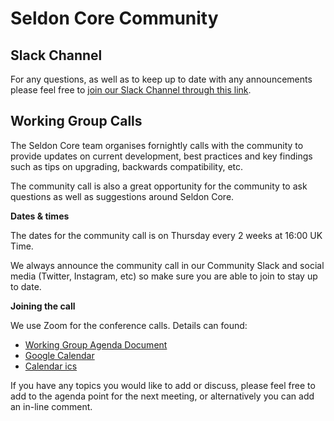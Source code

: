 
# Seldon Core Community

## Slack Channel

For any questions, as well as to keep up to date with any announcements please feel free to [join our Slack Channel through this link](https://join.slack.com/t/seldondev/shared_invite/zt-vejg6ttd-ksZiQs3O_HOtPQsen_labg).

## Working Group Calls

The Seldon Core team organises fornightly calls with the community to provide updates on current development, best practices and key findings such as tips on upgrading, backwards compatibility, etc.

The community call is also a great opportunity for the community to ask questions as well as suggestions around Seldon Core.

**Dates & times**

The dates for the community call is on Thursday every 2 weeks at 16:00 UK Time.

We always announce the community call in our Community Slack and social media (Twitter, Instagram, etc) so make sure you are able to join to stay up to date.

**Joining the call**

We use Zoom for the conference calls. Details can found:

 * [Working Group Agenda Document](https://docs.google.com/document/d/1gAmiJoD-1NHSr0gvDQBhYGR5ryrgWVWRu3nOOxPdKJk/edit?usp=sharing)
 * [Google Calendar](https://calendar.google.com/event?action=TEMPLATE&tmeid=ZjF2ZzRpbXM5MGhxOGE1ZDBwa2s0MGpicnZfMjAyMTA1MjBUMTUwMDAwWiBzZWxkb24uaW9fbTRuMnZtcmZubDI3M3FsczVnYjlwNjVpMHNAZw&tmsrc=seldon.io_m4n2vmrfnl273qls5gb9p65i0s%40group.calendar.google.com&scp=ALL)
 * [Calendar ics](../seldon_core_working_group.ics)
 
If you have any topics you would like to add or discuss, please feel free to add to the agenda point for the next meeting, or alternatively you can add an in-line comment.


